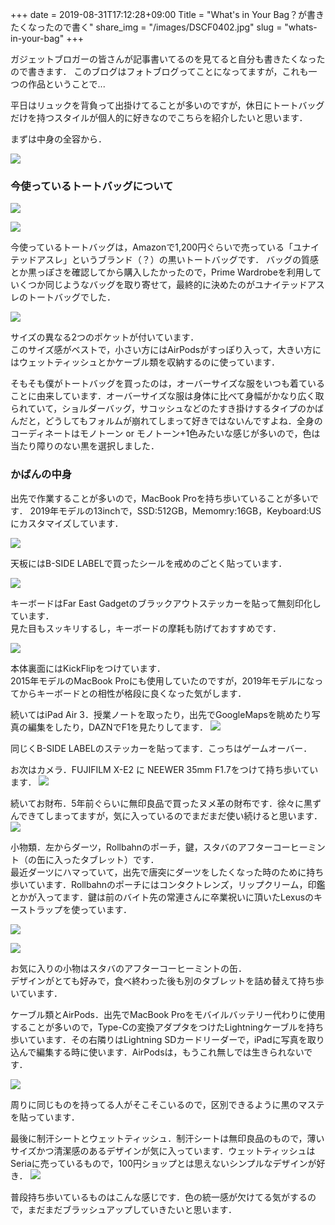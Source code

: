 +++
date  = 2019-08-31T17:12:28+09:00
Title = "What's in Your Bag？が書きたくなったので書く"
share_img = "/images/DSCF0402.jpg"
slug = "whats-in-your-bag"
+++

ガジェットブロガーの皆さんが記事書いてるのを見てると自分も書きたくなったので書きます．
このブログはフォトブログってことになってますが，これも一つの作品ということで...

平日はリュックを背負って出掛けてることが多いのですが，休日にトートバッグだけを持つスタイルが個人的に好きなのでこちらを紹介したいと思います．

まずは中身の全容から．

![](/images/IMG_3932.jpg)


<h3>今使っているトートバッグについて</h3>


![](/images/DSCF0380.jpg)

![](/images/DSCF0384.jpg)

今使っているトートバッグは，Amazonで1,200円ぐらいで売っている「ユナイテッドアスレ」というブランド（？）の黒いトートバッグです．
バッグの質感とか黒っぽさを確認してから購入したかったので，Prime Wardrobeを利用していくつか同じようなバッグを取り寄せて，最終的に決めたのがユナイテッドアスレのトートバッグでした．

![](/images/DSCF0391.jpg)
<p class="caption">
サイズの異なる2つのポケットが付いています．<br>このサイズ感がベストで，小さい方にはAirPodsがすっぽり入って，大きい方にはウェットティッシュとかケーブル類を収納するのに使っています．
</p>

そもそも僕がトートバッグを買ったのは，オーバーサイズな服をいつも着ていることに由来しています．オーバーサイズな服は身体に比べて身幅がかなり広く取られていて，ショルダーバッグ，サコッシュなどのたすき掛けするタイプのかばんだと，どうしてもフォルムが崩れてしまって好きではないんですよね．全身のコーディネートはモノトーン or モノトーン+1色みたいな感じが多いので，色は当たり障りのない黒を選択しました．

<h3>かばんの中身</h3>

出先で作業することが多いので，MacBook Proを持ち歩いていることが多いです．
2019年モデルの13inchで，SSD:512GB，Memomry:16GB，Keyboard:USにカスタマイズしています．

![](/images/DSCF0411.jpg)
<p class="caption">天板にはB-SIDE LABELで買ったシールを戒めのごとく貼っています．</p>

![](/images/DSCF0414.jpg)
<p class="caption">キーボードはFar East Gadgetのブラックアウトステッカーを貼って無刻印化しています．<br>見た目もスッキリするし，キーボードの摩耗も防げておすすめです．</p>

![](/images/DSCF0425.jpg)
<p class="caption">本体裏面にはKickFlipをつけています．<br>2015年モデルのMacBook Proにも使用していたのですが，2019年モデルになってからキーボードとの相性が格段に良くなった気がします．</p>

続いてはiPad Air 3．授業ノートを取ったり，出先でGoogleMapsを眺めたり写真の編集をしたり，DAZNでF1を見たりしてます．
![](/images/DSCF0403.jpg)
<p class="caption">同じくB-SIDE LABELのステッカーを貼ってます．こっちはゲームオーバー．</p>

お次はカメラ．FUJIFILM X-E2 に NEEWER 35mm F1.7をつけて持ち歩いています．
![](/images/IMG_3929.jpg)

続いてお財布．5年前ぐらいに無印良品で買ったヌメ革の財布です．徐々に黒ずんできてしまってますが，気に入っているのでまだまだ使い続けると思います．
![](/images/DSCF0396.jpg)

小物類．左からダーツ，Rollbahnのポーチ，鍵，スタバのアフターコーヒーミント（の缶に入ったタブレット）です．<br>
最近ダーツにハマっていて，出先で唐突にダーツをしたくなった時のために持ち歩いています．Rollbahnのポーチにはコンタクトレンズ，リップクリーム，印鑑とかが入ってます．鍵は前のバイト先の常連さんに卒業祝いに頂いたLexusのキーストラップを使っています．

![](/images/DSCF0397.jpg)

![](/images/DSCF0402.jpg)
<p class="caption">お気に入りの小物はスタバのアフターコーヒーミントの缶．<br>デザインがとても好みで，食べ終わった後も別のタブレットを詰め替えて持ち歩いています．</p>

ケーブル類とAirPods．出先でMacBook Proをモバイルバッテリー代わりに使用することが多いので，Type-Cの変換アダプタをつけたLightningケーブルを持ち歩いています．その右隣りはLightning SDカードリーダーで，iPadに写真を取り込んで編集する時に使います．AirPodsは，もうこれ無しでは生きられないです．

![](/images/DSCF0393.jpg)
<p class="caption">周りに同じものを持ってる人がそこそこいるので，区別できるように黒のマステを貼っています．</p>

最後に制汗シートとウェットティッシュ．制汗シートは無印良品のもので，薄いサイズかつ清潔感のあるデザインが気に入っています．ウェットティッシュはSeriaに売っているもので，100円ショップとは思えないシンプルなデザインが好き．
![](/images/DSCF0394.jpg)

普段持ち歩いているものはこんな感じです．色の統一感が欠けてる気がするので，まだまだブラッシュアップしていきたいと思います．